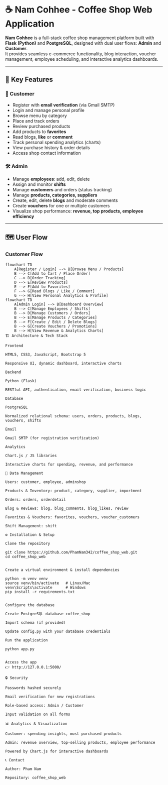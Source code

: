 # ☕ Nam Cohhee - Coffee Shop Web Application

**Nam Cohhee** is a full-stack coffee shop management platform built with **Flask (Python)** and **PostgreSQL**, designed with dual user flows: **Admin** and **Customer**.  
It provides seamless e-commerce functionality, blog interaction, voucher management, employee scheduling, and interactive analytics dashboards.

---

## 🌟 Key Features

### 👤 Customer
- Register with **email verification** (via Gmail SMTP)  
- Login and manage personal profile  
- Browse menu by category  
- Place and track orders  
- Review purchased products  
- Add products to **favorites**  
- Read blogs, **like** or **comment**  
- Track personal spending analytics (charts)  
- View purchase history & order details  
- Access shop contact information  

### 🛠️ Admin
- Manage **employees**: add, edit, delete  
- Assign and monitor **shifts**  
- Manage **customers** and orders (status tracking)  
- Manage **products, categories, suppliers**  
- Create, edit, delete **blogs** and moderate comments  
- Create **vouchers** for one or multiple customers  
- Visualize shop performance: **revenue, top products, employee efficiency**  

---

## 🗺️ User Flow

### Customer Flow
```mermaid
flowchart TD
    A[Register / Login] --> B[Browse Menu / Products]
    B --> C[Add to Cart / Place Order]
    C --> D[Order Tracking]
    D --> E[Review Products]
    E --> F[Add to Favorites]
    F --> G[Read Blogs / Like / Comment]
    G --> H[View Personal Analytics & Profile]
flowchart TD
    A[Admin Login] --> B[Dashboard Overview]
    B --> C[Manage Employees / Shifts]
    B --> D[Manage Customers / Orders]
    B --> E[Manage Products / Categories]
    B --> F[Create / Edit / Delete Blogs]
    B --> G[Create Vouchers / Promotions]
    B --> H[View Revenue & Analytics Charts]
🏗️ Architecture & Tech Stack

Frontend

HTML5, CSS3, JavaScript, Bootstrap 5

Responsive UI, dynamic dashboard, interactive charts

Backend

Python (Flask)

RESTful API, authentication, email verification, business logic

Database

PostgreSQL

Normalized relational schema: users, orders, products, blogs, vouchers, shifts

Email

Gmail SMTP (for registration verification)

Analytics

Chart.js / JS libraries

Interactive charts for spending, revenue, and performance

💾 Data Management

Users: customer, employee, adminshop

Products & Inventory: product, category, supplier, importment

Orders: orders, orderdetail

Blog & Reviews: blog, blog_comments, blog_likes, review

Favorites & Vouchers: favorites, vouchers, voucher_customers

Shift Management: shift

⚙️ Installation & Setup

Clone the repository

git clone https://github.com/PhamNam342/coffee_shop_web.git
cd coffee_shop_web


Create a virtual environment & install dependencies

python -m venv venv
source venv/bin/activate   # Linux/Mac
venv\Scripts\activate      # Windows
pip install -r requirements.txt


Configure the database

Create PostgreSQL database coffee_shop

Import schema (if provided)

Update config.py with your database credentials

Run the application

python app.py


Access the app
👉 http://127.0.0.1:5000/

🔒 Security

Passwords hashed securely

Email verification for new registrations

Role-based access: Admin / Customer

Input validation on all forms

📊 Analytics & Visualization

Customer: spending insights, most purchased products

Admin: revenue overview, top-selling products, employee performance

Powered by Chart.js for interactive dashboards

📞 Contact

Author: Pham Nam

Repository: coffee_shop_web
